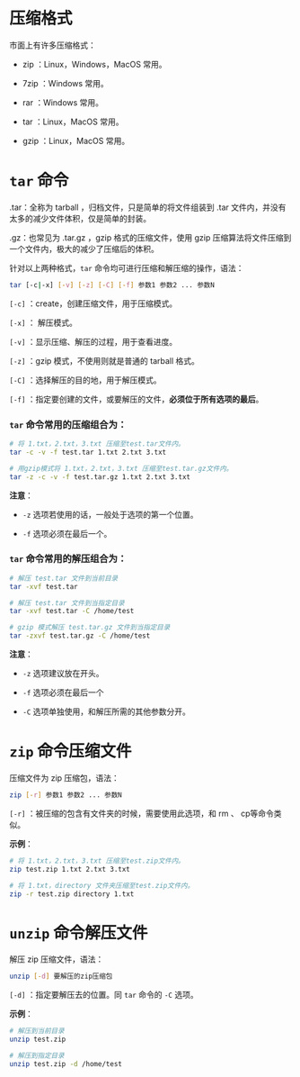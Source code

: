 # 压缩格式

市面上有许多压缩格式：

- zip ：Linux，Windows，MacOS 常用。

- 7zip ：Windows 常用。

- rar ：Windows 常用。

- tar ：Linux，MacOS 常用。

- gzip ：Linux，MacOS 常用。

# `tar` 命令

.tar：全称为 tarball ，归档文件，只是简单的将文件组装到 .tar 文件内，并没有太多的减少文件体积，仅是简单的封装。

.gz：也常见为 .tar.gz ，gzip 格式的压缩文件，使用 gzip 压缩算法将文件压缩到一个文件内，极大的减少了压缩后的体积。

针对以上两种格式，`tar` 命令均可进行压缩和解压缩的操作，语法：

```bash
tar [-c|-x] [-v] [-z] [-C] [-f] 参数1 参数2 ... 参数N
```

`[-c]` ：create，创建压缩文件，用于压缩模式。

`[-x]` ： 解压模式。

`[-v]` ：显示压缩、解压的过程，用于查看进度。

`[-z]` ：gzip 模式，不使用则就是普通的 tarball 格式。

`[-C]` ：选择解压的目的地，用于解压模式。

`[-f]` ：指定要创建的文件，或要解压的文件，**必须位于所有选项的最后**。

### `tar` 命令常用的压缩组合为：

```bash
# 将 1.txt，2.txt，3.txt 压缩至test.tar文件内。
tar -c -v -f test.tar 1.txt 2.txt 3.txt

# 用gzip模式将 1.txt，2.txt，3.txt 压缩至test.tar.gz文件内。
tar -z -c -v -f test.tar.gz 1.txt 2.txt 3.txt
```

**注意**：

- `-z` 选项若使用的话，一般处于选项的第一个位置。

- `-f` 选项必须在最后一个。

### `tar` 命令常用的解压组合为：

```bash
# 解压 test.tar 文件到当前目录
tar -xvf test.tar

# 解压 test.tar 文件到当指定目录
tar -xvf test.tar -C /home/test

# gzip 模式解压 test.tar.gz 文件到当指定目录
tar -zxvf test.tar.gz -C /home/test
```

**注意**：

- `-z` 选项建议放在开头。

- `-f` 选项必须在最后一个

- `-C` 选项单独使用，和解压所需的其他参数分开。

# `zip` 命令压缩文件

压缩文件为 zip 压缩包，语法：

```bash
zip [-r] 参数1 参数2 ... 参数N
```

`[-r]` ：被压缩的包含有文件夹的时候，需要使用此选项，和 rm 、 cp等命令类似。

**示例**：

```bash
# 将 1.txt，2.txt，3.txt 压缩至test.zip文件内。
zip test.zip 1.txt 2.txt 3.txt

# 将 1.txt，directory 文件夹压缩至test.zip文件内。
zip -r test.zip directory 1.txt
```

# `unzip` 命令解压文件

解压 zip 压缩文件，语法：

```bash
unzip [-d] 要解压的zip压缩包
```

`[-d]` ：指定要解压去的位置。同 `tar` 命令的 `-C` 选项。

**示例**：

```bash
# 解压到当前目录
unzip test.zip

# 解压到指定目录
unzip test.zip -d /home/test
```